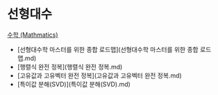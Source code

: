 # 선형대수
[수학 (Mathmatics)](../index.md)

- [선형대수학 마스터를 위한 종합 로드맵](선형대수학 마스터를 위한 종합 로드맵.md)
- [행렬식 완전 정복](행렬식 완전 정복.md)
- [고유값과 고유벡터 완전 정복](고유값과 고유벡터 완전 정복.md)
- [특이값 분해(SVD)](특이값 분해(SVD).md)
